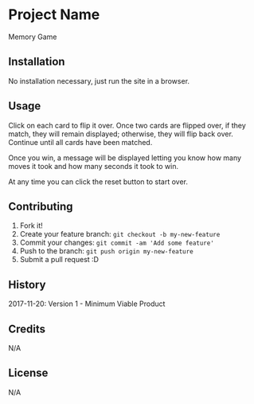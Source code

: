 # Project Name

Memory Game

## Installation

No installation necessary, just run the site in a browser.

## Usage

Click on each card to flip it over.  Once two cards are flipped over, if they match, they will remain displayed;
otherwise, they will flip back over.  Continue until all cards have been matched.

Once you win, a message will be displayed letting you know how many moves it took and how many seconds it took to win.

At any time you can click the reset button to start over.  

## Contributing

1. Fork it!
2. Create your feature branch: `git checkout -b my-new-feature`
3. Commit your changes: `git commit -am 'Add some feature'`
4. Push to the branch: `git push origin my-new-feature`
5. Submit a pull request :D

## History

2017-11-20:  Version 1 - Minimum Viable Product

## Credits

N/A

## License

N/A
